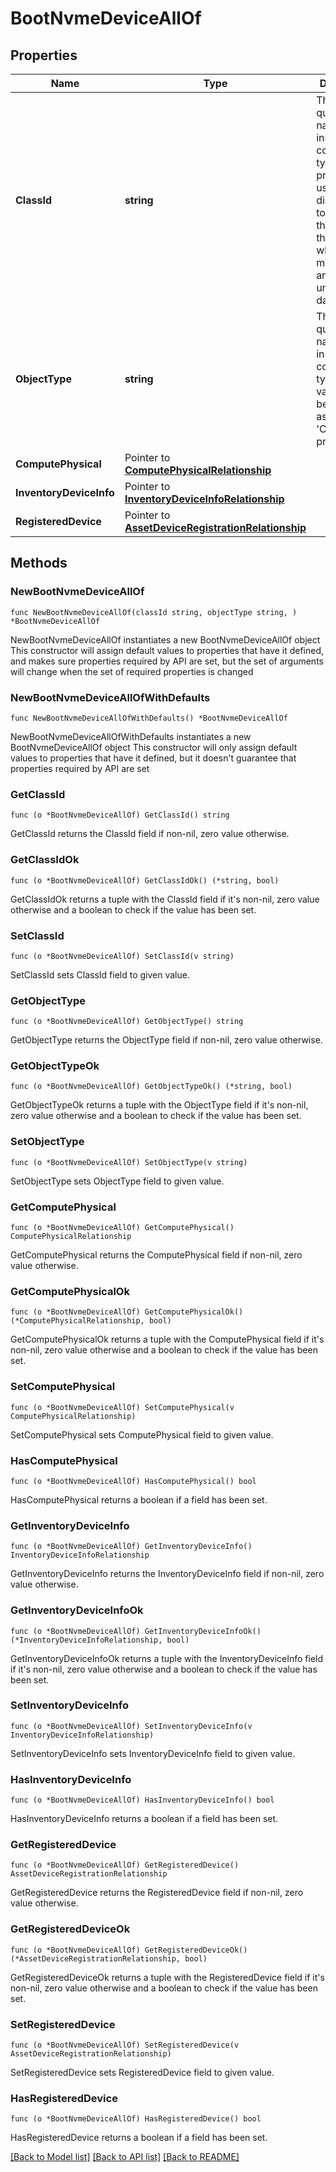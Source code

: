 # BootNvmeDeviceAllOf

## Properties

Name | Type | Description | Notes
------------ | ------------- | ------------- | -------------
**ClassId** | **string** | The fully-qualified name of the instantiated, concrete type. This property is used as a discriminator to identify the type of the payload when marshaling and unmarshaling data. | [default to "boot.NvmeDevice"]
**ObjectType** | **string** | The fully-qualified name of the instantiated, concrete type. The value should be the same as the &#39;ClassId&#39; property. | [default to "boot.NvmeDevice"]
**ComputePhysical** | Pointer to [**ComputePhysicalRelationship**](ComputePhysicalRelationship.md) |  | [optional] 
**InventoryDeviceInfo** | Pointer to [**InventoryDeviceInfoRelationship**](InventoryDeviceInfoRelationship.md) |  | [optional] 
**RegisteredDevice** | Pointer to [**AssetDeviceRegistrationRelationship**](AssetDeviceRegistrationRelationship.md) |  | [optional] 

## Methods

### NewBootNvmeDeviceAllOf

`func NewBootNvmeDeviceAllOf(classId string, objectType string, ) *BootNvmeDeviceAllOf`

NewBootNvmeDeviceAllOf instantiates a new BootNvmeDeviceAllOf object
This constructor will assign default values to properties that have it defined,
and makes sure properties required by API are set, but the set of arguments
will change when the set of required properties is changed

### NewBootNvmeDeviceAllOfWithDefaults

`func NewBootNvmeDeviceAllOfWithDefaults() *BootNvmeDeviceAllOf`

NewBootNvmeDeviceAllOfWithDefaults instantiates a new BootNvmeDeviceAllOf object
This constructor will only assign default values to properties that have it defined,
but it doesn't guarantee that properties required by API are set

### GetClassId

`func (o *BootNvmeDeviceAllOf) GetClassId() string`

GetClassId returns the ClassId field if non-nil, zero value otherwise.

### GetClassIdOk

`func (o *BootNvmeDeviceAllOf) GetClassIdOk() (*string, bool)`

GetClassIdOk returns a tuple with the ClassId field if it's non-nil, zero value otherwise
and a boolean to check if the value has been set.

### SetClassId

`func (o *BootNvmeDeviceAllOf) SetClassId(v string)`

SetClassId sets ClassId field to given value.


### GetObjectType

`func (o *BootNvmeDeviceAllOf) GetObjectType() string`

GetObjectType returns the ObjectType field if non-nil, zero value otherwise.

### GetObjectTypeOk

`func (o *BootNvmeDeviceAllOf) GetObjectTypeOk() (*string, bool)`

GetObjectTypeOk returns a tuple with the ObjectType field if it's non-nil, zero value otherwise
and a boolean to check if the value has been set.

### SetObjectType

`func (o *BootNvmeDeviceAllOf) SetObjectType(v string)`

SetObjectType sets ObjectType field to given value.


### GetComputePhysical

`func (o *BootNvmeDeviceAllOf) GetComputePhysical() ComputePhysicalRelationship`

GetComputePhysical returns the ComputePhysical field if non-nil, zero value otherwise.

### GetComputePhysicalOk

`func (o *BootNvmeDeviceAllOf) GetComputePhysicalOk() (*ComputePhysicalRelationship, bool)`

GetComputePhysicalOk returns a tuple with the ComputePhysical field if it's non-nil, zero value otherwise
and a boolean to check if the value has been set.

### SetComputePhysical

`func (o *BootNvmeDeviceAllOf) SetComputePhysical(v ComputePhysicalRelationship)`

SetComputePhysical sets ComputePhysical field to given value.

### HasComputePhysical

`func (o *BootNvmeDeviceAllOf) HasComputePhysical() bool`

HasComputePhysical returns a boolean if a field has been set.

### GetInventoryDeviceInfo

`func (o *BootNvmeDeviceAllOf) GetInventoryDeviceInfo() InventoryDeviceInfoRelationship`

GetInventoryDeviceInfo returns the InventoryDeviceInfo field if non-nil, zero value otherwise.

### GetInventoryDeviceInfoOk

`func (o *BootNvmeDeviceAllOf) GetInventoryDeviceInfoOk() (*InventoryDeviceInfoRelationship, bool)`

GetInventoryDeviceInfoOk returns a tuple with the InventoryDeviceInfo field if it's non-nil, zero value otherwise
and a boolean to check if the value has been set.

### SetInventoryDeviceInfo

`func (o *BootNvmeDeviceAllOf) SetInventoryDeviceInfo(v InventoryDeviceInfoRelationship)`

SetInventoryDeviceInfo sets InventoryDeviceInfo field to given value.

### HasInventoryDeviceInfo

`func (o *BootNvmeDeviceAllOf) HasInventoryDeviceInfo() bool`

HasInventoryDeviceInfo returns a boolean if a field has been set.

### GetRegisteredDevice

`func (o *BootNvmeDeviceAllOf) GetRegisteredDevice() AssetDeviceRegistrationRelationship`

GetRegisteredDevice returns the RegisteredDevice field if non-nil, zero value otherwise.

### GetRegisteredDeviceOk

`func (o *BootNvmeDeviceAllOf) GetRegisteredDeviceOk() (*AssetDeviceRegistrationRelationship, bool)`

GetRegisteredDeviceOk returns a tuple with the RegisteredDevice field if it's non-nil, zero value otherwise
and a boolean to check if the value has been set.

### SetRegisteredDevice

`func (o *BootNvmeDeviceAllOf) SetRegisteredDevice(v AssetDeviceRegistrationRelationship)`

SetRegisteredDevice sets RegisteredDevice field to given value.

### HasRegisteredDevice

`func (o *BootNvmeDeviceAllOf) HasRegisteredDevice() bool`

HasRegisteredDevice returns a boolean if a field has been set.


[[Back to Model list]](../README.md#documentation-for-models) [[Back to API list]](../README.md#documentation-for-api-endpoints) [[Back to README]](../README.md)



